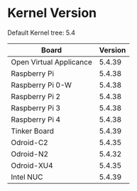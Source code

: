 
# Kernel Version

Default Kernel tree: 5.4

| Board | Version |
|-------|---------|
| Open Virtual Applicance | 5.4.39 |
| Raspberry Pi | 5.4.38 |
| Raspberry Pi 0-W | 5.4.38 |
| Raspberry Pi 2 | 5.4.38 |
| Raspberry Pi 3 | 5.4.38 |
| Raspberry Pi 4 | 5.4.38 |
| Tinker Board | 5.4.39 |
| Odroid-C2 | 5.4.35 |
| Odroid-N2 | 5.4.32 |
| Odroid-XU4 | 5.4.35 |
| Intel NUC | 5.4.39 |
